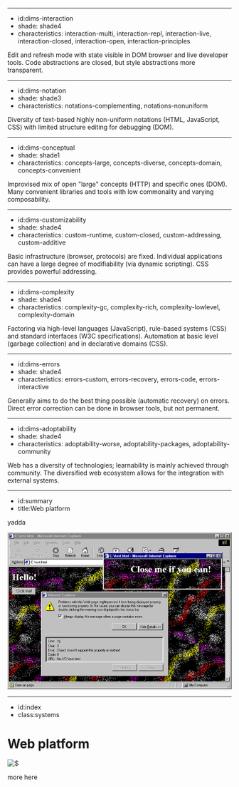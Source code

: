 ----------------------------------------------------------------------------------------------------
- id:dims-interaction
- shade: shade4
- characteristics: interaction-multi, interaction-repl, interaction-live, interaction-closed, interaction-open, interaction-principles

Edit and refresh mode with state visible in DOM browser and live developer tools.
Code abstractions are closed, but style abstractions more transparent.

----------------------------------------------------------------------------------------------------
- id:dims-notation
- shade: shade3
- characteristics: notations-complementing, notations-nonuniform

Diversity of text-based highly non-uniform notations (HTML, JavaScript, CSS) with limited structure editing for debugging (DOM).

----------------------------------------------------------------------------------------------------
- id:dims-conceptual
- shade: shade1
- characteristics: concepts-large, concepts-diverse, concepts-domain, concepts-convenient

Improvised mix of open "large" concepts (HTTP) and specific ones (DOM).
Many convenient libraries and tools with low commonality and varying composability.

----------------------------------------------------------------------------------------------------
- id:dims-customizability
- shade: shade4
- characteristics: custom-runtime, custom-closed, custom-addressing, custom-additive

Basic infrastructure (browser, protocols) are fixed. Individual applications can have
a large degree of modifiability (via dynamic scripting). CSS provides powerful addressing.

----------------------------------------------------------------------------------------------------
- id:dims-complexity
- shade: shade4
- characteristics: complexity-gc, complexity-rich, complexity-lowlevel, complexity-domain

Factoring via high-level languages (JavaScript), rule-based systems (CSS) and standard interfaces
(W3C specifications). Automation at basic level (garbage collection) and in declarative domains (CSS).

----------------------------------------------------------------------------------------------------
- id:dims-errors
- shade: shade4
- characteristics: errors-custom, errors-recovery, errors-code, errors-interactive

Generally aims to do the best thing possible (automatic recovery) on errors.
Direct error correction can be done in browser tools, but not permanent.

----------------------------------------------------------------------------------------------------
- id:dims-adoptability
- shade: shade4
- characteristics: adoptability-worse, adoptability-packages, adoptability-community

Web has a diversity of technologies; learnability is mainly achieved through community.
The diversified web ecosystem allows for the integration with external systems.

----------------------------------------------------------------------------------------------------
- id:summary
- title:Web platform

yadda

![](img/web-ie5.png)


----------------------------------------------------------------------------------------------------
- id:index
- class:systems

# Web platform

![$](content=summary,link=index)

more here


